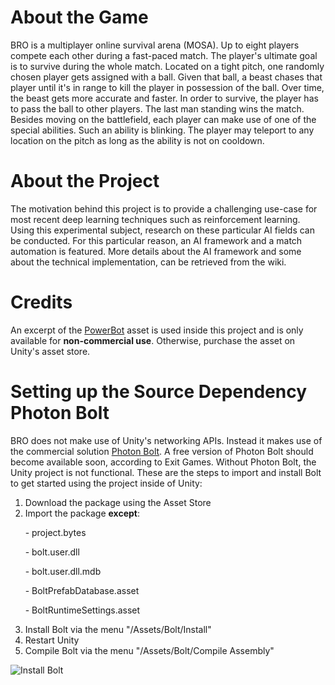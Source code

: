 # About the Game
BRO is a multiplayer online survival arena (MOSA).
Up to eight players compete each other during a fast-paced match.
The player's ultimate goal is to survive during the whole match.
Located on a tight pitch, one randomly chosen player gets assigned with a ball.
Given that ball, a beast chases that player until it's in range to kill the player in possession of the ball.
Over time, the beast gets more accurate and faster.
In order to survive, the player has to pass the ball to other players.
The last man standing wins the match. Besides moving on the battlefield, each player can make use of one of the special abilities.
Such an ability is blinking. The player may teleport to any location on the pitch as long as the ability is not on cooldown.

# About the Project

The motivation behind this project is to provide a challenging use-case for most recent deep learning techniques such as reinforcement learning.
Using this experimental subject, research on these particular AI fields can be conducted.
For this particular reason, an AI framework and a match automation is featured.
More details about the AI framework and some about the technical implementation, can be retrieved from the wiki.

# Credits

An excerpt of the [PowerBot](https://www.assetstore.unity3d.com/en/#!/content/18136) asset is used inside this project and is only available for **non-commercial use**.
Otherwise, purchase the asset on Unity's asset store.

# Setting up the Source Dependency Photon Bolt

BRO does not make use of Unity's networking APIs.
Instead it makes use of the commercial solution [Photon Bolt](https://www.assetstore.unity3d.com/en/#!/content/83233).
A free version of Photon Bolt should become available soon, according to Exit Games.
Without Photon Bolt, the Unity project is not functional.
These are the steps to import and install Bolt to get started using the project inside of Unity:

1. Download the package using the Asset Store
2. Import the package **except**:

&nbsp;&nbsp;&nbsp;&nbsp;&nbsp;&nbsp;- project.bytes

&nbsp;&nbsp;&nbsp;&nbsp;&nbsp;&nbsp;- bolt.user.dll

&nbsp;&nbsp;&nbsp;&nbsp;&nbsp;&nbsp;- bolt.user.dll.mdb

&nbsp;&nbsp;&nbsp;&nbsp;&nbsp;&nbsp;- BoltPrefabDatabase.asset

&nbsp;&nbsp;&nbsp;&nbsp;&nbsp;&nbsp;- BoltRuntimeSettings.asset

3. Install Bolt via the menu "/Assets/Bolt/Install"
4. Restart Unity
5. Compile Bolt via the menu "/Assets/Bolt/Compile Assembly"

![Install Bolt](https://github.com/MarcoMeter/Beastly-Rivals-Onslaught/wiki/images/home/boltInstall.png "Install Bolt")

